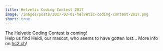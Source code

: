 ```yaml
---
title: Helvetic Coding Contest 2017
image: /images/posts/2017-03-01-helvetic-coding-contest-2017.png
short: true
---
```


The Helvetic Coding Contest is coming!  
Help us find Heidi, our mascot, who seems to have gotten lost... More info on [hc2.ch](http://hc2.ch)!

